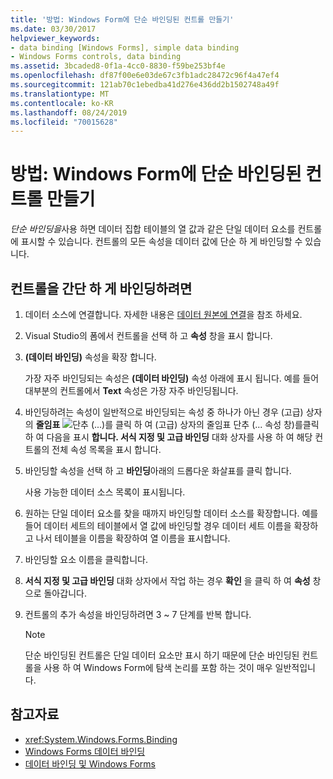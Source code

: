```yaml
---
title: '방법: Windows Form에 단순 바인딩된 컨트롤 만들기'
ms.date: 03/30/2017
helpviewer_keywords:
- data binding [Windows Forms], simple data binding
- Windows Forms controls, data binding
ms.assetid: 3bcaded8-0f1a-4cc0-8830-f59be253bf4e
ms.openlocfilehash: df87f00e6e03de67c3fb1adc28472c96f4a47ef4
ms.sourcegitcommit: 121ab70c1ebedba41d276e436dd2b1502748a49f
ms.translationtype: MT
ms.contentlocale: ko-KR
ms.lasthandoff: 08/24/2019
ms.locfileid: "70015628"
---
```

# <a name="how-to-create-a-simple-bound-control-on-a-windows-form"></a>방법: Windows Form에 단순 바인딩된 컨트롤 만들기

*단순 바인딩을*사용 하면 데이터 집합 테이블의 열 값과 같은 단일 데이터 요소를 컨트롤에 표시할 수 있습니다. 컨트롤의 모든 속성을 데이터 값에 단순 하 게 바인딩할 수 있습니다.

## <a name="to-simple-bind-a-control"></a>컨트롤을 간단 하 게 바인딩하려면

1. 데이터 소스에 연결합니다. 자세한 내용은 [데이터 원본에 연결](../data/adonet/connecting-to-a-data-source.md)을 참조 하세요.

2. Visual Studio의 폼에서 컨트롤을 선택 하 고 **속성** 창을 표시 합니다.

3. **(데이터 바인딩)** 속성을 확장 합니다.

     가장 자주 바인딩되는 속성은 **(데이터 바인딩)** 속성 아래에 표시 됩니다. 예를 들어 대부분의 컨트롤에서 **Text** 속성은 가장 자주 바인딩됩니다.

4. 바인딩하려는 속성이 일반적으로 바인딩되는 속성 중 하나가 아닌 경우 (고급) 상자의 **줄임표** ![단추 (...)를 클릭 하 여 **(고급)** 상자의 줄임표 단추 (... 속성 창)를](./media/how-to-create-a-simple-bound-control-on-a-windows-form/visual-studio-ellipsis-button.png)클릭 하 여 다음을 표시 **합니다. 서식 지정 및 고급 바인딩** 대화 상자를 사용 하 여 해당 컨트롤의 전체 속성 목록을 표시 합니다.

5. 바인딩할 속성을 선택 하 고 **바인딩**아래의 드롭다운 화살표를 클릭 합니다.

     사용 가능한 데이터 소스 목록이 표시됩니다.

6. 원하는 단일 데이터 요소를 찾을 때까지 바인딩할 데이터 소스를 확장합니다. 예를 들어 데이터 세트의 테이블에서 열 값에 바인딩할 경우 데이터 세트 이름을 확장하고 나서 테이블을 이름을 확장하여 열 이름을 표시합니다.

7. 바인딩할 요소 이름을 클릭합니다.

8. **서식 지정 및 고급 바인딩** 대화 상자에서 작업 하는 경우 **확인** 을 클릭 하 여 **속성** 창으로 돌아갑니다.

9. 컨트롤의 추가 속성을 바인딩하려면 3 ~ 7 단계를 반복 합니다.

    > [!NOTE]
    > 단순 바인딩된 컨트롤은 단일 데이터 요소만 표시 하기 때문에 단순 바인딩된 컨트롤을 사용 하 여 Windows Form에 탐색 논리를 포함 하는 것이 매우 일반적입니다.

## <a name="see-also"></a>참고자료

- <xref:System.Windows.Forms.Binding>
- [Windows Forms 데이터 바인딩](windows-forms-data-binding.md)
- [데이터 바인딩 및 Windows Forms](data-binding-and-windows-forms.md)
